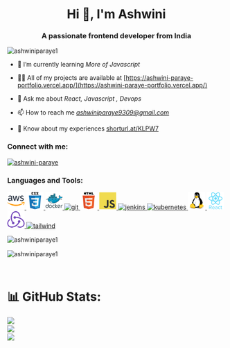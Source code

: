 <h1 align="center">Hi 👋, I'm Ashwini</h1>
<h3 align="center">A passionate frontend developer from India</h3>

<p align="left"> <img src="https://komarev.com/ghpvc/?username=ashwiniparaye1&label=Profile%20views&color=0e75b6&style=flat" alt="ashwiniparaye1" /> </p>

- 🌱 I’m currently learning _More of Javascript_

- 👨‍💻 All of my projects are available at [https://ashwini-paraye-portfolio.vercel.app/](https://ashwini-paraye-portfolio.vercel.app/)

- 💬 Ask me about _React, Javascript , Devops_

- 📫 How to reach me *ashwiniparaye9309@gmail.com*

- 📄 Know about my experiences [shorturl.at/KLPW7](shorturl.at/KLPW7)

<h3 align="left">Connect with me:</h3>
<p align="left">
<a href="https://linkedin.com/in/ashwini-paraye" target="blank"><img align="center" src="https://raw.githubusercontent.com/rahuldkjain/github-profile-readme-generator/master/src/images/icons/Social/linked-in-alt.svg" alt="ashwini-paraye" height="30" width="40" /></a>
</p>

<h3 align="left">Languages and Tools:</h3>
<p align="left"> <a href="https://aws.amazon.com" target="_blank" rel="noreferrer"> <img src="https://raw.githubusercontent.com/devicons/devicon/master/icons/amazonwebservices/amazonwebservices-original-wordmark.svg" alt="aws" width="40" height="40"/> </a> <a href="https://www.w3schools.com/css/" target="_blank" rel="noreferrer"> <img src="https://raw.githubusercontent.com/devicons/devicon/master/icons/css3/css3-original-wordmark.svg" alt="css3" width="40" height="40"/> </a> <a href="https://www.docker.com/" target="_blank" rel="noreferrer"> <img src="https://raw.githubusercontent.com/devicons/devicon/master/icons/docker/docker-original-wordmark.svg" alt="docker" width="40" height="40"/> </a> <a href="https://git-scm.com/" target="_blank" rel="noreferrer"> <img src="https://www.vectorlogo.zone/logos/git-scm/git-scm-icon.svg" alt="git" width="40" height="40"/> </a> <a href="https://www.w3.org/html/" target="_blank" rel="noreferrer"> <img src="https://raw.githubusercontent.com/devicons/devicon/master/icons/html5/html5-original-wordmark.svg" alt="html5" width="40" height="40"/> </a> <a href="https://developer.mozilla.org/en-US/docs/Web/JavaScript" target="_blank" rel="noreferrer"> <img src="https://raw.githubusercontent.com/devicons/devicon/master/icons/javascript/javascript-original.svg" alt="javascript" width="40" height="40"/> </a> <a href="https://www.jenkins.io" target="_blank" rel="noreferrer"> <img src="https://www.vectorlogo.zone/logos/jenkins/jenkins-icon.svg" alt="jenkins" width="40" height="40"/> </a> <a href="https://kubernetes.io" target="_blank" rel="noreferrer"> <img src="https://www.vectorlogo.zone/logos/kubernetes/kubernetes-icon.svg" alt="kubernetes" width="40" height="40"/> </a> <a href="https://www.linux.org/" target="_blank" rel="noreferrer"> <img src="https://raw.githubusercontent.com/devicons/devicon/master/icons/linux/linux-original.svg" alt="linux" width="40" height="40"/> </a> <a href="https://reactjs.org/" target="_blank" rel="noreferrer"> <img src="https://raw.githubusercontent.com/devicons/devicon/master/icons/react/react-original-wordmark.svg" alt="react" width="40" height="40"/> </a> <a href="https://redux.js.org" target="_blank" rel="noreferrer"> <img src="https://raw.githubusercontent.com/devicons/devicon/master/icons/redux/redux-original.svg" alt="redux" width="40" height="40"/> </a> <a href="https://tailwindcss.com/" target="_blank" rel="noreferrer"> <img src="https://www.vectorlogo.zone/logos/tailwindcss/tailwindcss-icon.svg" alt="tailwind" width="40" height="40"/> </a> </p>

<p><img align="center" src="https://github-readme-stats.vercel.app/api/top-langs?username=ashwiniparaye1&show_icons=true&locale=en&layout=compact" alt="ashwiniparaye1" /></p>

<p><img align="center" src="https://github-readme-streak-stats.herokuapp.com/?user=ashwiniparaye1&" alt="ashwiniparaye1" /></p><br>

# 📊 GitHub Stats:

![](https://github-readme-stats.vercel.app/api?username=AshwiniParaye1&hide_border=true&include_all_commits=false&count_private=false)<br/>
![](https://github-readme-streak-stats.herokuapp.com/?user=AshwiniParaye1&hide_border=true)<br/>
![](https://github-readme-stats.vercel.app/api/top-langs/?username=AshwiniParaye1&hide_border=true&include_all_commits=false&count_private=false&layout=compact)


